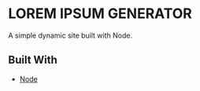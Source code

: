 # LOREM IPSUM GENERATOR

A simple dynamic site built with Node.  

## Built With

* [Node](https://nodejs.org/en/) 
